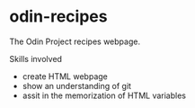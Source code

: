 # odin-recipes
The Odin Project recipes webpage. 

Skills involved
- create HTML webpage
- show an understanding of git
- assit in the memorization of HTML variables
